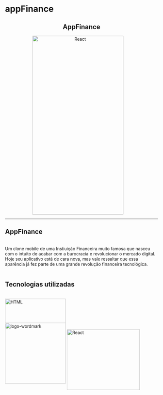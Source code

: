 # appFinance


<h2 align="center">AppFinance</h2>
<div align="center">
 <img align="center" alt="React" height="590" width="300" src="https://user-images.githubusercontent.com/64162307/198688554-a0d9d25a-0f7a-4b77-bbba-ff3399475fe2.png" style="margin-right: 25px"/> 

</div>

<hr>

## AppFinance
<br>
Um clone mobile de uma Instiuição Financeira muito famosa que nasceu com o intuito de acabar com a burocracia e revolucionar o mercado digital. 
Hoje seu aplicativo está de cara nova, mas vale ressaltar que essa aparência já fez parte de uma grande revolução financeira tecnológica.
<br>

<br>

## Tecnologias utilizadas
<br>
<!-- HTML -->
<!-- REACT NATIVE -->
<div>
<img align="center"  alt="HTML" width="200" height="80" src="https://braze-marketing-assets.s3.amazonaws.com/images/partner_logos/react-native.png" style="margin-right: 25px"/> <br>
<img width="200" alt="logo-wordmark" src="https://user-images.githubusercontent.com/64162307/198692662-8e99adee-e787-4f5b-a819-77d5be6a6fbe.png">

<!-- CSS -->
<img align="center" alt="React" height="200" width="240" src="https://p7.hiclipart.com/preview/509/571/818/cascading-style-sheets-logo-css3-html-web-development-world-wide-web.jpg" style="margin-bottom: 150px"/> 
 </div>

<br>
<br>
